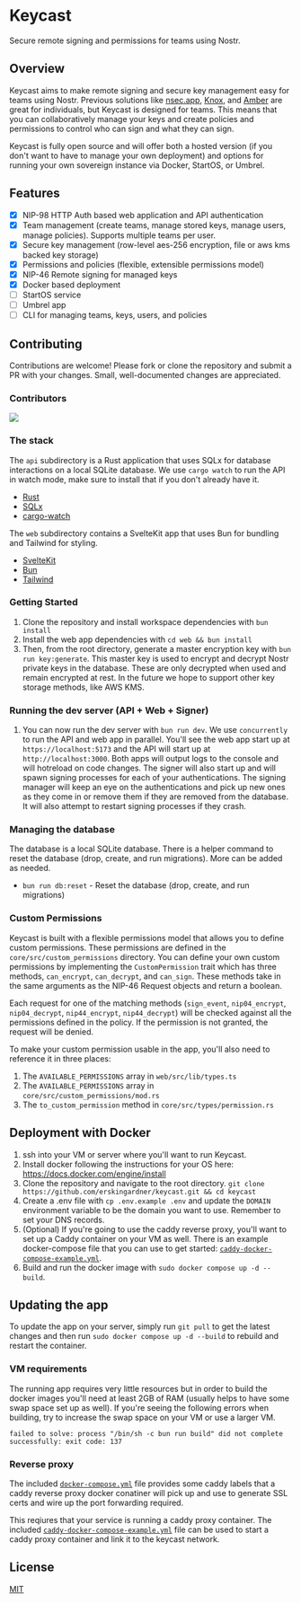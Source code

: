 # Keycast

Secure remote signing and permissions for teams using Nostr.

## Overview

Keycast aims to make remote signing and secure key management easy for teams using Nostr. Previous solutions like [nsec.app](https://nsec.app/), [Knox](https://gitlab.com/soapbox-pub/knox), and [Amber](https://github.com/greenart7c3/Amber) are great for individuals, but Keycast is designed for teams. This means that you can collaboratively manage your keys and create policies and permissions to control who can sign and what they can sign.

Keycast is fully open source and will offer both a hosted version (if you don't want to have to manage your own deployment) and options for running your own sovereign instance via Docker, StartOS, or Umbrel.

## Features

- [x] NIP-98 HTTP Auth based web application and API authentication
- [x] Team management (create teams, manage stored keys, manage users, manage policies). Supports multiple teams per user.
- [x] Secure key management (row-level aes-256 encryption, file or aws kms backed key storage)
- [x] Permissions and policies (flexible, extensible permissions model)
- [x] NIP-46 Remote signing for managed keys
- [x] Docker based deployment
- [ ] StartOS service
- [ ] Umbrel app
- [ ] CLI for managing teams, keys, users, and policies

## Contributing

Contributions are welcome! Please fork or clone the repository and submit a PR with your changes. Small, well-documented changes are appreciated.

### Contributors

<a href="https://github.com/erskingardner/keycast/graphs/contributors">
  <img src="https://contrib.rocks/image?repo=erskingardner/keycast" />
</a>

### The stack

The `api` subdirectory is a Rust application that uses SQLx for database interactions on a local SQLite database. We use `cargo watch` to run the API in watch mode, make sure to install that if you don't already have it.
- [Rust](https://www.rust-lang.org/)
- [SQLx](https://github.com/launchbadge/sqlx)
- [cargo-watch](https://github.com/watchexec/cargo-watch)

The `web` subdirectory contains a SvelteKit app that uses Bun for bundling and Tailwind for styling.
- [SvelteKit](https://kit.svelte.dev/)
- [Bun](https://bun.sh/)
- [Tailwind](https://tailwindcss.com/)

### Getting Started

1. Clone the repository and install workspace dependencies with `bun install`
1. Install the web app dependencies with `cd web && bun install`
1. Then, from the root directory, generate a master encryption key with `bun run key:generate`. This master key is used to encrypt and decrypt Nostr private keys in the database. These are only decrypted when used and remain encrypted at rest. In the future we hope to support other key storage methods, like AWS KMS.

### Running the dev server (API + Web + Signer)
1. You can now run the dev server with `bun run dev`. We use `concurrently` to run the API and web app in parallel. You'll see the web app start up at `https://localhost:5173` and the API will start up at `http://localhost:3000`. Both apps will output logs to the console and will hotreload on code changes. The signer will also start up and will spawn signing processes for each of your authentications. The signing manager will keep an eye on the authentications and pick up new ones as they come in or remove them if they are removed from the database. It will also attempt to restart signing processes if they crash.

### Managing the database

The database is a local SQLite database. There is a helper command to reset the database (drop, create, and run migrations). More can be added as needed.

- `bun run db:reset` - Reset the database (drop, create, and run migrations)

### Custom Permissions

Keycast is built with a flexible permissions model that allows you to define custom permissions. These permissions are defined in the `core/src/custom_permissions` directory. You can define your own custom permissions by implementing the `CustomPermission` trait which has three methods, `can_encrypt`, `can_decrypt`, and `can_sign`. These methods take in the same arguments as the NIP-46 Request objects and return a boolean.

Each request for one of the matching methods (`sign_event`, `nip04_encrypt`, `nip04_decrypt`, `nip44_encrypt`, `nip44_decrypt`) will be checked against all the permissions defined in the policy. If the permission is not granted, the request will be denied.

To make your custom permission usable in the app, you'll also need to reference it in three places:
1. The `AVAILABLE_PERMISSIONS` array in `web/src/lib/types.ts`
1. The `AVAILABLE_PERMISSIONS` array in `core/src/custom_permissions/mod.rs`
1. The `to_custom_permission` method in `core/src/types/permission.rs`

## Deployment with Docker

1. ssh into your VM or server where you'll want to run Keycast.
1. Install docker following the instructions for your OS here: https://docs.docker.com/engine/install
1. Clone the repository and navigate to the root directory. `git clone https://github.com/erskingardner/keycast.git && cd keycast`
1. Create a .env file with `cp .env.example .env` and update the `DOMAIN` environment variable to be the domain you want to use. Remember to set your DNS records.
1. (Optional) If you're going to use the caddy reverse proxy, you'll want to set up a Caddy container on your VM as well. There is an example docker-compose file that you can use to get started: [`caddy-docker-compose-example.yml`](./caddy-docker-compose-example.yml).
1. Build and run the docker image with `sudo docker compose up -d --build`.

## Updating the app

To update the app on your server, simply run `git pull` to get the latest changes and then run `sudo docker compose up -d --build` to rebuild and restart the container.

### VM requirements

The running app requires very little resources but in order to build the docker images you'll need at least 2GB of RAM (usually helps to have some swap space set up as well). If you're seeing the following errors when building, try to increase the swap space on your VM or use a larger VM.

`failed to solve: process "/bin/sh -c bun run build" did not complete successfully: exit code: 137`

### Reverse proxy

The included [`docker-compose.yml`](./docker-compose.yml) file provides some caddy labels that a caddy reverse proxy docker conatiner will pick up and use to generate SSL certs and wire up the port forwarding required.

This reqiures that your service is running a caddy proxy container. The included [`caddy-docker-compose-example.yml`](./caddy-docker-compose-example.yml) file can be used to start a caddy proxy container and link it to the keycast network.

## License

[MIT](LICENSE)
